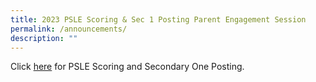 ```yaml
---
title: 2023 PSLE Scoring & Sec 1 Posting Parent Engagement Session
permalink: /announcements/
description: ""
---
```

Click [here](/files/Announcements/2023_psle%20scoring%20&amp;%20sec%201%20posting%20parent%20engagement%20session.pdf)[](/files/Announcements/2023_psle%20scoring%20&amp;%20sec%201%20posting%20parent%20engagement%20session.pdf) for PSLE Scoring and Secondary One Posting.
